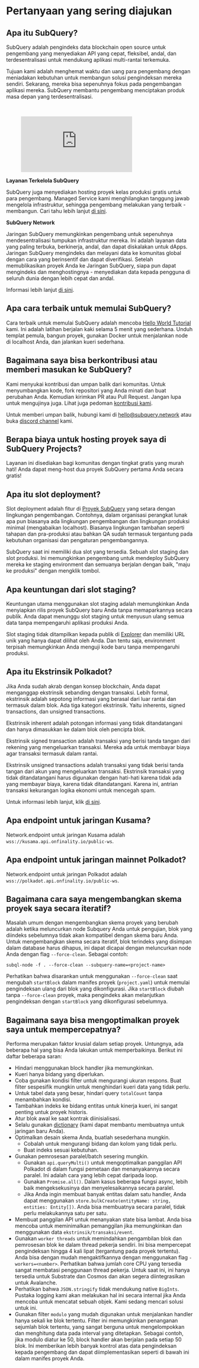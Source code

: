 # Pertanyaan yang sering diajukan

## Apa itu SubQuery?

SubQuery adalah pengindeks data blockchain open source untuk pengembang yang menyediakan API yang cepat, fleksibel, andal, dan terdesentralisasi untuk mendukung aplikasi multi-rantai terkemuka.

Tujuan kami adalah menghemat waktu dan uang para pengembang dengan meniadakan kebutuhan untuk membangun solusi pengindeksan mereka sendiri. Sekarang, mereka bisa sepenuhnya fokus pada pengembangan aplikasi mereka. SubQuery membantu pengembang menciptakan produk masa depan yang terdesentralisasi.

<br/>
<figure class="video_container">
<iframe src="https://www.youtube.com/embed/gCpVz_mkWdo" title="Memperkenalkan SubQuery Network" frameborder="0" allow="accelerometer; autoplay; clipboard-write; encrypted-media; gyroscope; picture-in-picture" allowfullscree="true"></iframe>
</figure>

**Layanan Terkelola SubQuery**

SubQuery juga menyediakan hosting proyek kelas produksi gratis untuk para pengembang. Managed Service kami menghilangkan tanggung jawab mengelola infrastruktur, sehingga pengembang melakukan yang terbaik - membangun. Cari tahu lebih lanjut [di sini](/run_publish/publish.md).

**SubQuery Network**

Jaringan SubQuery memungkinkan pengembang untuk sepenuhnya mendesentralisasi tumpukan infrastruktur mereka. Ini adalah layanan data yang paling terbuka, berkinerja, andal, dan dapat diskalakan untuk dApps. Jaringan SubQuery mengindeks dan melayani data ke komunitas global dengan cara yang berinsentif dan dapat diverifikasi. Setelah memublikasikan proyek Anda ke Jaringan SubQuery, siapa pun dapat mengindeks dan menghostingnya - menyediakan data kepada pengguna di seluruh dunia dengan lebih cepat dan andal.

Informasi lebih lanjut [di sini](/subquery_network/introduction.md).

## Apa cara terbaik untuk memulai SubQuery?

Cara terbaik untuk memulai SubQuery adalah mencoba [Hello World Tutorial](/assets/pdf/Hello_World_Lab.pdf) kami. Ini adalah latihan berjalan kaki selama 5 menit yang sederhana. Unduh templat pemula, bangun proyek, gunakan Docker untuk menjalankan node di localhost Anda, dan jalankan kueri sederhana.

## Bagaimana saya bisa berkontribusi atau memberi masukan ke SubQuery?

Kami menyukai kontribusi dan umpan balik dari komunitas. Untuk menyumbangkan kode, fork repositori yang Anda minati dan buat perubahan Anda. Kemudian kirimkan PR atau Pull Request. Jangan lupa untuk mengujinya juga. Lihat juga pedoman [kontribusi kami](../miscellaneous/contributing.html).

Untuk memberi umpan balik, hubungi kami di hello@subquery.network atau buka [discord channel](https://discord.com/invite/78zg8aBSMG) kami.

## Berapa biaya untuk hosting proyek saya di SubQuery Projects?

Layanan ini disediakan bagi komunitas dengan tingkat gratis yang murah hati! Anda dapat meng-host dua proyek SubQuery pertama Anda secara gratis!

## Apa itu slot deployment?

Slot deployment adalah fitur di [Proyek SubQuery](https://managedservice.subquery.network) yang setara dengan lingkungan pengembangan. Contohnya, dalam organisasi perangkat lunak apa pun biasanya ada lingkungan pengembangan dan lingkungan produksi minimal (mengabaikan localhost). Biasanya lingkungan tambahan seperti tahapan dan pra-produksi atau bahkan QA sudah termasuk tergantung pada kebutuhan organisasi dan pengaturan pengembangannya.

SubQuery saat ini memiliki dua slot yang tersedia. Sebuah slot staging dan slot produksi. Ini memungkinkan pengembang untuk mendeploy SubQuery mereka ke staging environment dan semuanya berjalan dengan baik, "maju ke produksi" dengan mengklik tombol.

## Apa keuntungan dari slot staging?

Keuntungan utama menggunakan slot staging adalah memungkinkan Anda menyiapkan rilis proyek SubQuery baru Anda tanpa memaparkannya secara publik. Anda dapat menunggu slot staging untuk menyusun ulang semua data tanpa mempengaruhi aplikasi produksi Anda.

Slot staging tidak ditampilkan kepada publik di [Explorer](https://explorer.subquery.network/) dan memiliki URL unik yang hanya dapat dilihat oleh Anda. Dan tentu saja, environment terpisah memungkinkan Anda menguji kode baru tanpa mempengaruhi produksi.

## Apa itu Ekstrinsik Polkadot?

Jika Anda sudah akrab dengan konsep blockchain, Anda dapat menganggap ekstrinsik sebanding dengan transaksi. Lebih formal, ekstrinsik adalah sepotong informasi yang berasal dari luar rantai dan termasuk dalam blok. Ada tiga kategori ekstrinsik. Yaitu inherents, signed transactions, dan unsigned transactions.

Ekstrinsik inherent adalah potongan informasi yang tidak ditandatangani dan hanya dimasukkan ke dalam blok oleh pencipta blok.

Ekstrinsik signed transaction adalah transaksi yang berisi tanda tangan dari rekening yang mengeluarkan transaksi. Mereka ada untuk membayar biaya agar transaksi termasuk dalam rantai.

Ekstrinsik unsigned transactions adalah transaksi yang tidak berisi tanda tangan dari akun yang mengeluarkan transaksi. Ekstrinsik transaksi yang tidak ditandatangani harus digunakan dengan hati-hati karena tidak ada yang membayar biaya, karena tidak ditandatangani. Karena ini, antrian transaksi kekurangan logika ekonomi untuk mencegah spam.

Untuk informasi lebih lanjut, klik [di sini](https://substrate.dev/docs/en/knowledgebase/learn-substrate/extrinsics).

## Apa endpoint untuk jaringan Kusama?

Network.endpoint untuk jaringan Kusama adalah `wss://kusama.api.onfinality.io/public-ws`.

## Apa endpoint untuk jaringan mainnet Polkadot?

Network.endpoint untuk jaringan Polkadot adalah `wss://polkadot.api.onfinality.io/public-ws`.

## Bagaimana cara saya mengembangkan skema proyek saya secara iteratif?

Masalah umum dengan mengembangkan skema proyek yang berubah adalah ketika meluncurkan node Subquery Anda untuk pengujian, blok yang diindeks sebelumnya tidak akan kompatibel dengan skema baru Anda. Untuk mengembangkan skema secara iteratif, blok terindeks yang disimpan dalam database harus dihapus, ini dapat dicapai dengan meluncurkan node Anda dengan flag `--force-clean`. Sebagai contoh:

```shell
subql-node -f . --force-clean --subquery-name=<project-name>
```

Perhatikan bahwa disarankan untuk menggunakan `--force-clean` saat mengubah `startBlock` dalam manifes proyek (`project.yaml`) untuk memulai pengindeksan ulang dari blok yang dikonfigurasi. Jika `startBlock` diubah tanpa `--force-clean` proyek, maka pengindeks akan melanjutkan pengindeksan dengan `startBlock` yang dikonfigurasi sebelumnya.

## Bagaimana saya bisa mengoptimalkan proyek saya untuk mempercepatnya?

Performa merupakan faktor krusial dalam setiap proyek. Untungnya, ada beberapa hal yang bisa Anda lakukan untuk memperbaikinya. Berikut ini daftar beberapa saran:

- Hindari menggunakan block handler jika memungkinkan.
- Kueri hanya bidang yang diperlukan.
- Coba gunakan kondisi filter untuk mengurangi ukuran respons. Buat filter sespesifik mungkin untuk menghindari kueri data yang tidak perlu.
- Untuk tabel data yang besar, hindari query `totalCount` tanpa menambahkan kondisi.
- Tambahkan indeks ke bidang entitas untuk kinerja kueri, ini sangat penting untuk proyek historis.
- Atur blok awal ke saat kontrak diinisialisasi.
- Selalu gunakan [dictionary](../tutorials_examples/dictionary.html#how-does-a-subquery-dictionary-work) (kami dapat membantu membuatnya untuk jaringan baru Anda).
- Optimalkan desain skema Anda, buatlah sesederhana mungkin.
  - Cobalah untuk mengurangi bidang dan kolom yang tidak perlu.
  - Buat indeks sesuai kebutuhan.
- Gunakan pemrosesan paralel/batch sesering mungkin.
  - Gunakan `api.queryMulti()` untuk mengoptimalkan panggilan API Polkadot di dalam fungsi pemetaan dan menanyakannya secara paralel. Ini adalah cara yang lebih cepat daripada loop.
  - Gunakan `Promise.all()`. Dalam kasus beberapa fungsi async, lebih baik mengeksekusinya dan menyelesaikannya secara paralel.
  - Jika Anda ingin membuat banyak entitas dalam satu handler, Anda dapat menggunakan `store.bulkCreate(entityName: string, entities: Entity[])`. Anda bisa membuatnya secara paralel, tidak perlu melakukannya satu per satu.
- Membuat panggilan API untuk menanyakan state bisa lambat. Anda bisa mencoba untuk meminimalkan pemanggilan jika memungkinkan dan menggunakan data `ekstrinsik/transaksi/event`.
- Gunakan `worker threads` untuk memindahkan pengambilan blok dan pemrosesan blok ke dalam thread pekerja sendiri. Ini bisa mempercepat pengindeksan hingga 4 kali lipat (tergantung pada proyek tertentu). Anda bisa dengan mudah mengaktifkannya dengan menggunakan flag `-workers=<number>`. Perhatikan bahwa jumlah core CPU yang tersedia sangat membatasi penggunaan thread pekerja. Untuk saat ini, ini hanya tersedia untuk Substrate dan Cosmos dan akan segera diintegrasikan untuk Avalanche.
- Perhatikan bahwa `JSON.stringify` tidak mendukung native `BigInts`. Pustaka logging kami akan melakukan hal ini secara internal jika Anda mencoba untuk mencatat sebuah objek. Kami sedang mencari solusi untuk ini.
- Gunakan filter `modulo` yang mudah digunakan untuk menjalankan handler hanya sekali ke blok tertentu. Filter ini memungkinkan penanganan sejumlah blok tertentu, yang sangat berguna untuk mengelompokkan dan menghitung data pada interval yang ditetapkan. Sebagai contoh, jika modulo diatur ke 50, block handler akan berjalan pada setiap 50 blok. Ini memberikan lebih banyak kontrol atas data pengindeksan kepada pengembang dan dapat diimplementasikan seperti di bawah ini dalam manifes proyek Anda.
